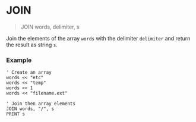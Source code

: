 # JOIN

> JOIN words, delimiter, s

Join the elements of the array `words` with the delimiter `delimiter` and return the result as string `s`.

### Example

```
' Create an array
words << "etc"
words << "temp"
words << 1
words << "filename.ext"

' Join then array elements
JOIN words, "/", s
PRINT s
```

